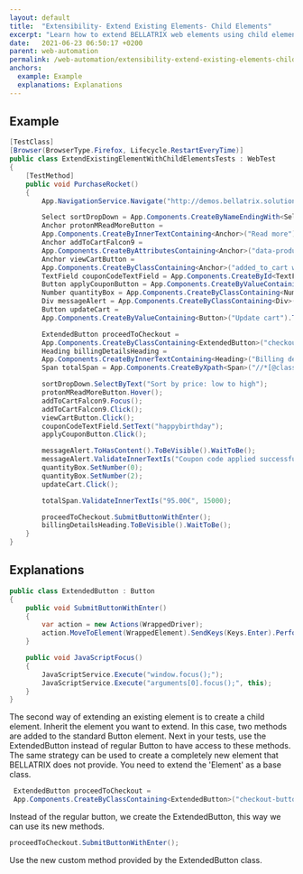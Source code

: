 ```yaml
---
layout: default
title:  "Extensibility- Extend Existing Elements- Child Elements"
excerpt: "Learn how to extend BELLATRIX web elements using child elements."
date:   2021-06-23 06:50:17 +0200
parent: web-automation
permalink: /web-automation/extensibility-extend-existing-elements-child-elements/
anchors:
  example: Example
  explanations: Explanations
---
```

Example
-------
```csharp
[TestClass]
[Browser(BrowserType.Firefox, Lifecycle.RestartEveryTime)]
public class ExtendExistingElementWithChildElementsTests : WebTest
{
    [TestMethod]
    public void PurchaseRocket()
    {
        App.NavigationService.Navigate("http://demos.bellatrix.solutions/");

        Select sortDropDown = App.Components.CreateByNameEndingWith<Select>("orderby");
        Anchor protonMReadMoreButton = 
        App.Components.CreateByInnerTextContaining<Anchor>("Read more");
        Anchor addToCartFalcon9 = 
        App.Components.CreateByAttributesContaining<Anchor>("data-product_id", "28").ToBeClickable();
        Anchor viewCartButton = 
        App.Components.CreateByClassContaining<Anchor>("added_to_cart wc-forward").ToBeClickable();
        TextField couponCodeTextField = App.Components.CreateById<TextField>("coupon_code");
        Button applyCouponButton = App.Components.CreateByValueContaining<Button>("Apply coupon");
        Number quantityBox = App.Components.CreateByClassContaining<Number>("input-text qty text");
        Div messageAlert = App.Components.CreateByClassContaining<Div>("woocommerce-message");
        Button updateCart = 
        App.Components.CreateByValueContaining<Button>("Update cart").ToBeClickable();

        ExtendedButton proceedToCheckout = 
        App.Components.CreateByClassContaining<ExtendedButton>("checkout alt wc-forward");
        Heading billingDetailsHeading = 
        App.Components.CreateByInnerTextContaining<Heading>("Billing details");
        Span totalSpan = App.Components.CreateByXpath<Span>("//*[@class='order-total']//span");

        sortDropDown.SelectByText("Sort by price: low to high");
        protonMReadMoreButton.Hover();
        addToCartFalcon9.Focus();
        addToCartFalcon9.Click();
        viewCartButton.Click();
        couponCodeTextField.SetText("happybirthday");
        applyCouponButton.Click();

        messageAlert.ToHasContent().ToBeVisible().WaitToBe();
        messageAlert.ValidateInnerTextIs("Coupon code applied successfully.");
        quantityBox.SetNumber(0);
        quantityBox.SetNumber(2);
        updateCart.Click();

        totalSpan.ValidateInnerTextIs("95.00€", 15000);

        proceedToCheckout.SubmitButtonWithEnter();
        billingDetailsHeading.ToBeVisible().WaitToBe();
    }
}
```

Explanations
------------
```csharp
public class ExtendedButton : Button
{
    public void SubmitButtonWithEnter()
    {
        var action = new Actions(WrappedDriver);
        action.MoveToElement(WrappedElement).SendKeys(Keys.Enter).Perform();
    }

    public void JavaScriptFocus()
    {
        JavaScriptService.Execute("window.focus();");
        JavaScriptService.Execute("arguments[0].focus();", this);
    }
}
```
The second way of extending an existing element is to create a child element. Inherit the element you want to extend. In this case, two methods are added to the standard Button element. Next in your tests, use the ExtendedButton instead of regular Button to have access to these methods.
The same strategy can be used to create a completely new element that BELLATRIX does not provide. You need to extend the 'Element' as a base class.
```csharp
 ExtendedButton proceedToCheckout = 
 App.Components.CreateByClassContaining<ExtendedButton>("checkout-button button alt wc-forward");
```
Instead of the regular button, we create the ExtendedButton, this way we can use its new methods.
```csharp
proceedToCheckout.SubmitButtonWithEnter();
```
Use the new custom method provided by the ExtendedButton class.